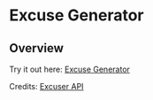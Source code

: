 # Excuse Generator
## Overview
Try it out here: [Excuse Generator](https://devikadwivedi.github.io/Excuse-Generator/)

Credits: [Excuser API](https://excuser.herokuapp.com/)
